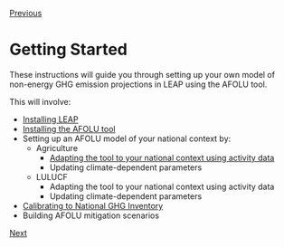 [Previous](../Index.md)
# Getting Started

These instructions will guide you through setting up your own model of non-energy GHG emission projections in LEAP using the AFOLU tool. 

This will involve:
- [Installing LEAP](Softwarerequirements.md)
- [Installing the AFOLU tool](Installation.md)
- Setting up an AFOLU model of your national context by:
  - Agriculture
    - [Adapting the tool to your national context using activity data](NationalActivitydata.md)
    - Updating climate-dependent parameters
  - LULUCF
    - Adapting the tool to your national context using activity data
    - Updating climate-dependent parameters
- [Calibrating to National GHG Inventory](NationalGHGInventory.md)
- Building AFOLU mitigation scenarios

[Next](Installation.md)
